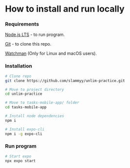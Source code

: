 # How to install and run locally

### Requirements

[Node.js LTS](https://nodejs.org) - to run program.

[Git](https://git-scm.com/downloads) - to clone this repo.

[Watchman](https://facebook.github.io/watchman/docs/install#buildinstall) (Only for Linux and macOS users).

### Installation

``` bash
# Clone repo
git clone https://github.com/slammyy/unlim-practice.git 

# Move to project directory
cd unlim-practice

# Move to tasks-mobile-app/ folder
cd tasks-mobile-app

# Install node dependencies
npm i

# Install expo-cli
npm i -g expo-cli
```

### Run program
``` bash
# Start expo
npx expo start
```
